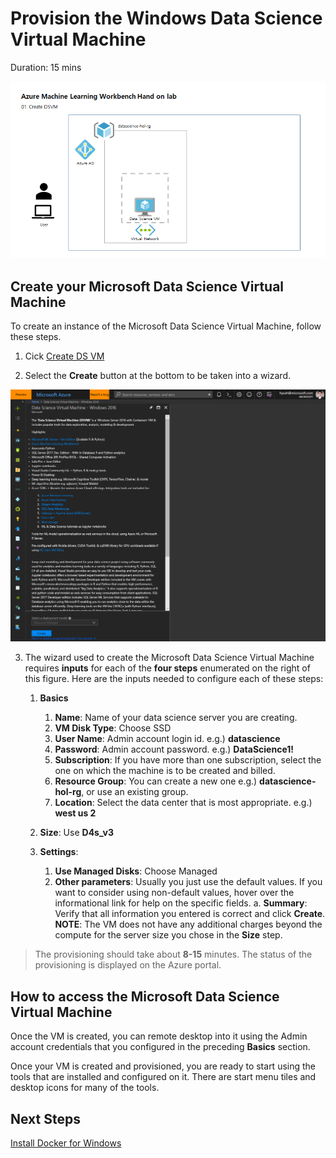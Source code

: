 # Provision the Windows Data Science Virtual Machine

Duration: 15 mins

![architecture](./images/arch01.01.png)

## Create your Microsoft Data Science Virtual Machine
To create an instance of the Microsoft Data Science Virtual Machine, follow these steps.

1. Cick <a href="https://portal.azure.com/#create/microsoft-ads.windows-data-science-vmwindows2016" about="_blank">Create DS VM</a>

2. Select the **Create** button at the bottom to be taken into a wizard.

![configure-data-science-vm](./images/02.png)

3. The wizard used to create the Microsoft Data Science Virtual Machine requires **inputs** for each of the **four steps** enumerated on the right of this figure. Here are the inputs needed to configure each of these steps:
   
   1. **Basics**
      
      1. **Name**: Name of your data science server you are creating.
      2. **VM Disk Type**: Choose SSD
      3. **User Name**: Admin account login id. e.g.) **datascience**
      4. **Password**: Admin account password. e.g.) **DataScience1!**
      5. **Subscription**: If you have more than one subscription, select the one on which the machine is to be created and billed.
      6. **Resource Group**: You can create a new one e.g.) **datascience-hol-rg**, or use an existing group.
      7. **Location**: Select the data center that is most appropriate. e.g.) **west us 2**
   2. **Size**: Use **D4s_v3**
   3. **Settings**:
      
      1. **Use Managed Disks**: Choose Managed
      2. **Other parameters**: Usually you just use the default values. If you want to consider using non-default values, hover over the informational link for help on the specific fields.
    a. **Summary**: Verify that all information you entered is correct and click **Create**. **NOTE**: The VM does not have any additional charges beyond the compute for the server size you chose in the **Size** step. 

> The provisioning should take about **8-15** minutes. The status of the provisioning is displayed on the Azure portal.

## How to access the Microsoft Data Science Virtual Machine
Once the VM is created, you can remote desktop into it using the Admin account credentials that you configured in the preceding **Basics** section. 

Once your VM is created and provisioned, you are ready to start using the tools that are installed and configured on it. There are start menu tiles and desktop icons for many of the tools. 

## Next Steps

[Install Docker for Windows](./02.InstallDocker.md)